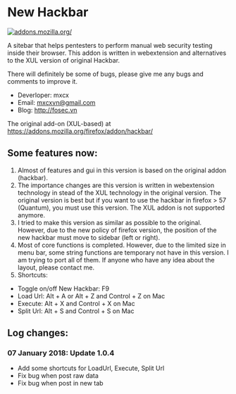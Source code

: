 # New Hackbar
[![addons.mozilla.org/](https://addons.cdn.mozilla.net/static/img/addons-buttons/AMO-button_2.png)](https://addons.mozilla.org/firefox/addon/new-hackbar/)

A sitebar that helps pentesters to perform manual web security testing inside their browser. This addon is written in webextension and alternatives to the XUL version of original Hackbar.

There will definitely be some of bugs, please give me any bugs and comments to improve it.

* Deverloper: mxcx
* Email: mxcxvn@gmail.com
* Blog: http://fosec.vn

The original add-on (XUL-based) at https://addons.mozilla.org/firefox/addon/hackbar/

## Some features now:
1. Almost of features and gui in this version is based on the original addon (hackbar).
2. The importance changes are this version is written in webextension technology in stead of the XUL technology in the original version. The original version is best but if you want to use the hackbar in firefox > 57 (Quantum), you must use this version. The XUL addon is not supported anymore.
3. I tried to make this version as similar as possible to the original. However, due to the new policy of firefox version, the position of the new hackbar must move to sidebar (left or right).
4. Most of core functions is completed. However, due to the limited size in menu bar, some string functions are temporary not have in this version. I am trying to port all of them. If anyone who have any idea about the layout, please contact me.
5. Shortcuts:
+ Toggle on/off New Hackbar: F9
+ Load Url: Alt + A or Alt + Z and Control + Z on Mac
+ Execute: Alt + X and Control + X on Mac
+ Split Url: Alt + S and Control + S on Mac

## Log changes:
### 07 January 2018: Update 1.0.4
+ Add some shortcuts for LoadUrl, Execute, Split Url
+ Fix bug when post raw data
+ Fix bug when post in new tab
